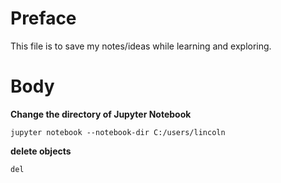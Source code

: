 # Preface

This file is to save my notes/ideas while learning and exploring. 

# Body

**Change the directory of Jupyter Notebook**

```{python}
jupyter notebook --notebook-dir C:/users/lincoln
```

**delete objects**

`del` 



